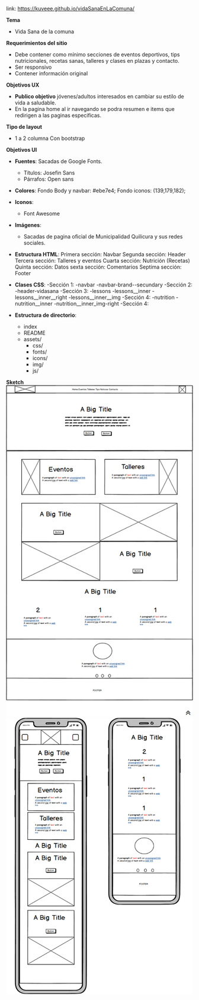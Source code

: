 link: https://kuveee.github.io/vidaSanaEnLaComuna/

**Tema**
	
- Vida Sana de la comuna

**Requerimientos del sitio**

- Debe contener como mínimo secciones de eventos deportivos, tips
 nutricionales, recetas sanas, talleres y clases en plazas y contacto.
- Ser responsivo
- Contener información original

**Objetivos UX**

- **Publico objetivo** jóvenes/adultos interesados en cambiar su estilo de vida a saludable.
- En la pagina home al ir navegando se podra resumen e items que redirigen a las paginas especificas.

**Tipo de layout**
	
- 1 a 2 columna Con bootstrap

**Objetivos UI**

- **Fuentes**: Sacadas de Google Fonts.
	- Títulos: Josefin Sans
	- Párrafos: Open sans

- **Colores**:
	Fondo Body y navbar: #ebe7e4;
	Fondo iconos: (139,179,182);

- **Iconos**:

	 - Font Awesome

- **Imágenes**:

	- Sacadas de pagina oficial de Municipalidad Quilicura y sus redes sociales.
 
	
- **Estructura HTML**:
   Primera sección: Navbar
   Segunda sección: Header
   Tercera sección: Talleres y eventos
   Cuarta sección: Nutrición (Recetas)
   Quinta sección: Datos
   sexta sección: Comentarios 
   Septima sección: Footer

- **Clases CSS**:
-Sección 1:
	-navbar
	-navbar-brand--secundary
-Sección 2:
	-header-vidasana
-Sección 3:
	-lessons
	-lessons__inner
	-lessons__inner__right
	-lessons__inner__img
-Sección 4: 
	-nutrition
	-nutrition__inner
	-nutrition__inner_img-right
-Sección 4:

- **Estructura de directorio**: 
	- index
	- README
	- assets/
		- css/
		- fonts/
		- icons/
		- img/
		- js/



**Sketch**
![img](assets/img/sketch.png)
![img](Assets/Img/sketchcelular.png)
